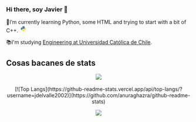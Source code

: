 ### Hi there, soy Javier 👋

<!--
**jdelvalle2002/jdelvalle2002** is a ✨ _special_ ✨ repository because its `README.md` (this file) appears on your GitHub profile.
![](https://visitor-badge.glitch.me/badge?page_id=jdelvalle2002.jdelvalle2002)
Here are some ideas to get you started:

- 🔭 I’m currently working on ...
- 🌱 I’m currently learning ...
- 👯 I’m looking to collaborate on ...
- 🤔 I’m looking for help with ...
- 💬 Ask me about ...
- 📫 How to reach me: ...
- 😄 Pronouns: ...
- ⚡ Fun fact: ...
-->
<p>
🔭I’m currently learning Python, some HTML and trying to start with a bit of C++. <code><img title="Python" height="20" src="https://raw.githubusercontent.com/github/explore/80688e429a7d4ef2fca1e82350fe8e3517d3494d/topics/python/python.png"></code>
</p>
📚I'm studying <a target = "_blank" href = "https://www.ing.uc.cl/" >Engineering at Universidad Católica de Chile</a>. 

## Cosas bacanes de stats
<p align="center">
  <a href="https://github.com/anuraghazra/github-readme-stats">
  <img src="https://github-readme-stats.vercel.app/api?username=jdelvalle2002&show_icons=true&theme=cobalt&hide=[%22contribs%22]" />
</a>
</p>
<p align="center">
[![Top Langs](https://github-readme-stats.vercel.app/api/top-langs/?username=jdelvalle2002)](https://github.com/anuraghazra/github-readme-stats)
</p>
<p align="center">
    <img src="https://profile-counter.glitch.me/jdelvalle2002/count.svg" />
</p>
